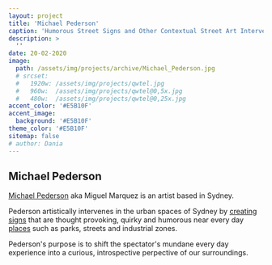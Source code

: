 ```yaml
---
layout: project
title: 'Michael Pederson'
caption: 'Humorous Street Signs and Other Contextual Street Art Interventions'
description: >
  ''
date: 20-02-2020
image: 
  path: /assets/img/projects/archive/Michael_Pederson.jpg
  # srcset: 
  #   1920w: /assets/img/projects/qwtel.jpg
  #   960w:  /assets/img/projects/qwtel@0,5x.jpg
  #   480w:  /assets/img/projects/qwtel@0,25x.jpg
accent_color: '#E5B10F'
accent_image:
  background: '#E5B10F'
theme_color: '#E5B10F'
sitemap: false
# author: Dania
---
```

## Michael Pederson

[Michael Pederson](https://miguelmarquezoutside.com/) aka Miguel Marquez is an artist based in Sydney.

Pederson artistically intervenes in the urban spaces of Sydney by [creating signs](https://www.thisiscolossal.com/2015/10/sydney-street-signs/) that are thought provoking, quirky and humorous near every day [places](https://www.thisiscolossal.com/2017/09/michael-pedersons-lighthearted-street-art-is-hidden-in-plain-sight/) such as parks, streets and industrial zones.

Pederson's purpose is to shift the spectator's mundane every day experience into a curious, introspective perpective of our surroundings.
